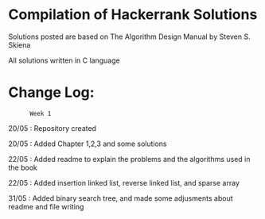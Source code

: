 # Compilation of Hackerrank Solutions

Solutions posted are based on The Algorithm Design Manual by Steven S. Skiena

All solutions written in C language


# Change Log:
          Week 1

20/05 :   Repository created

20/05 :   Added Chapter 1,2,3 and some solutions

22/05 :   Added readme to explain the problems and the algorithms used in the book
          
22/05 :   Added insertion linked list, reverse linked list, and sparse array 

31/05 :   Added binary search tree, and made some adjusments about readme and file writing
